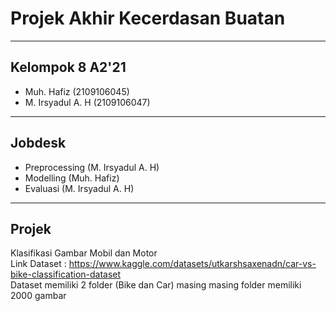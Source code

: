 # Projek Akhir Kecerdasan Buatan
***
## Kelompok 8 A2'21
- Muh. Hafiz        (2109106045)
- M. Irsyadul A. H  (2109106047)
***
## Jobdesk
- Preprocessing (M. Irsyadul A. H)
- Modelling (Muh. Hafiz)
- Evaluasi (M. Irsyadul A. H)
***
## Projek
Klasifikasi Gambar Mobil dan Motor <br>
Link Dataset : https://www.kaggle.com/datasets/utkarshsaxenadn/car-vs-bike-classification-dataset <br>
Dataset memiliki 2 folder (Bike dan Car) masing masing folder memiliki 2000 gambar
